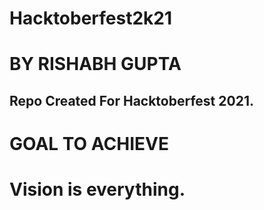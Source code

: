 # Hacktoberfest2k21

# BY RISHABH GUPTA

## Repo Created For Hacktoberfest 2021.

# GOAL TO ACHIEVE
# Vision is everything. 
